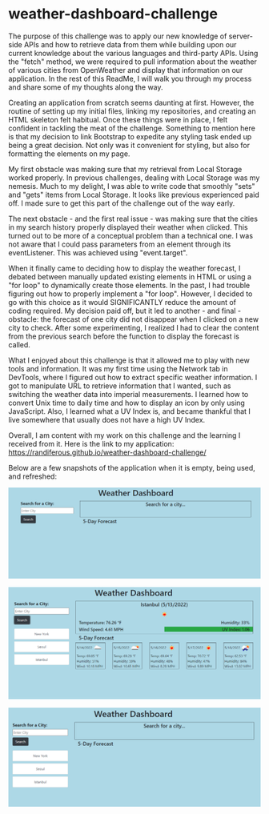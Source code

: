 # weather-dashboard-challenge
The purpose of this challenge was to apply our new knowledge of server-side APIs and how to retrieve data from them while building upon our current knowledge about the various languages and third-party APIs. Using the "fetch" method, we were required to pull information about the weather of various cities from OpenWeather and display that information on our application. In the rest of this ReadMe, I will walk you through my process and share some of my thoughts along the way.

Creating an application from scratch seems daunting at first. However, the routine of setting up my initial files, linking my repositories, and creating an HTML skeleton felt habitual. Once these things were in place, I felt confident in tackling the meat of the challenge. Something to mention here is that my decision to link Bootstrap to expedite any styling task ended up being a great decision. Not only was it convenient for styling, but also for formatting the elements on my page.

My first obstacle was making sure that my retrieval from Local Storage worked properly. In previous challenges, dealing with Local Storage was my nemesis. Much to my delight, I was able to write code that smoothly "sets" and "gets" items from Local Storage.  It looks like previous experienced paid off.  I made sure to get this part of the challenge out of the way early.

The next obstacle - and the first real issue - was making sure that the cities in my search history properly displayed their weather when clicked. This turned out to be more of a conceptual problem than a technical one.  I was not aware that I could pass parameters from an element through its eventListener. This was achieved using "event.target".

When it finally came to deciding how to display the weather forecast, I debated between manually updated existing elements in HTML or using a "for loop" to dynamically create those elements. In the past, I had trouble figuring out how to properly implement a "for loop". However, I decided to go with this choice as it would SIGNIFICANTLY reduce the amount of coding required. My decision paid off, but it led to another - and final - obstacle: the forecast of one city did not disappear when I clicked on a new city to check. After some experimenting, I realized I had to clear the content from the previous search before the function to display the forecast is called.

What I enjoyed about this challenge is that it allowed me to play with new tools and information.  It was my first time using the Network tab in DevTools, where I figured out how to extract specific weather information. I got to manipulate URL to retrieve information that I wanted, such as switching the weather data into imperial measurements. I learned how to convert Unix time to daily time and how to display an icon by only using JavaScript. Also, I learned what a UV Index is, and became thankful that I live somewhere that usually does not have a high UV Index.

Overall, I am content with my work on this challenge and the learning I received from it. Here is the link to my application: https://randiferous.github.io/weather-dashboard-challenge/

Below are a few snapshots of the application when it is empty, being used, and refreshed:


![Alt text](/assets/images/empty-dashboard.PNG)

![Alt text](/assets/images/full-dashboard.PNG)

![Alt text](/assets/images/saved-dashboard.PNG)
